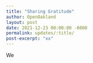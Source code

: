 ```yaml
---
title: "Sharing Gratitude"
author: OpenOakland
layout: post
date: 2021-12-23 00:00:00 -0800
permalink: updates/:title/
post-excerpt: "xx"
---
```


We
